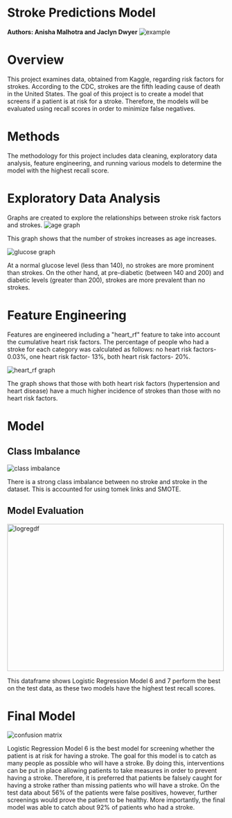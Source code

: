 # Stroke Predictions Model
**Authors: Anisha Malhotra and Jaclyn Dwyer**
![example](images/brain.jpg)

# Overview
This project examines data, obtained from Kaggle, regarding risk factors for strokes. 
According to the CDC, strokes are the fifth leading cause of death in the United States. 
The goal of this project is to create a model that screens if a patient is at risk for a stroke. 
Therefore, the models will be evaluated using recall scores in order to minimize false negatives.

# Methods
The methodology for this project includes data cleaning, exploratory data analysis, feature engineering, 
and running various models to determine the model with the highest recall score.

# Exploratory Data Analysis
Graphs are created to explore the relationships between stroke risk factors and strokes.
<img src="https://github.com/anisha732/Phase3Proj/blob/main/images/age.png?raw=true" alt= "age graph" >

This graph shows that the number of strokes increases as age increases.

<img src="https://github.com/anisha732/Phase3Proj/blob/main/images/glucose.png?raw=true" alt= "glucose graph" >

At a normal glucose level (less than 140), no strokes are more prominent than strokes. On the other hand, 
at pre-diabetic (between 140 and 200) and diabetic levels (greater than 200), strokes are more prevalent than no strokes.

# Feature Engineering
Features are engineered including a "heart_rf" feature to take into account the cumulative heart risk factors.
The percentage of people who had a stroke for each category was calculated as follows: 
no heart risk factors- 0.03%, one heart risk factor- 13%, both heart risk factors- 20%.

<img src="https://github.com/anisha732/Phase3Proj/blob/main/images/heart_rf.png?raw=true" alt= "heart_rf graph" >

The graph shows that those with both heart risk factors (hypertension and heart disease) have 
a much higher incidence of strokes than those with no heart risk factors.

# Model

## Class Imbalance

<img src="https://github.com/anisha732/Phase3Proj/blob/main/images/class_imbalance.png?raw=true" alt= "class imbalance" >

There is a strong class imbalance between no stroke and stroke in the dataset. This is accounted for using tomek links and SMOTE.

## Model Evaluation 

<img src="https://github.com/anisha732/Phase3Proj/blob/main/images/lrdataframe.png?raw=true" alt= "logregdf" width="500" height="340" >

This dataframe shows Logistic Regression Model 6 and 7 perform the best on the test data, as these two models have the highest
test recall scores.

# Final Model

<img src="https://github.com/anisha732/Phase3Proj/blob/main/images/confusion_matrix.png?raw=true" alt= "confusion matrix" >

Logistic Regression Model 6 is the best model for screening whether the patient is at risk for having a stroke. 
The goal for this model is to catch as many people as possible who will have a stroke. 
By doing this, interventions can be put in place allowing patients to take measures in order to prevent having a stroke. 
Therefore, it is preferred that patients be falsely caught for having a stroke rather than missing patients who will have a 
stroke. On the test data about 56% of the patients were false positives, however, further screenings would prove the patient 
to be healthy. More importantly, the final model was able to catch about 92% of patients who had a stroke.




